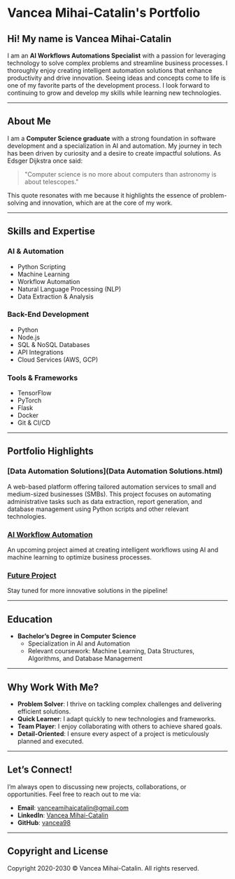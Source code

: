 # Vancea Mihai-Catalin's Portfolio

## Hi! My name is Vancea Mihai-Catalin

I am an **AI Workflows Automations Specialist** with a passion for leveraging technology to solve complex problems and streamline business processes. I thoroughly enjoy creating intelligent automation solutions that enhance productivity and drive innovation. Seeing ideas and concepts come to life is one of my favorite parts of the development process. I look forward to continuing to grow and develop my skills while learning new technologies.

---

## About Me

I am a **Computer Science graduate** with a strong foundation in software development and a specialization in AI and automation. My journey in tech has been driven by curiosity and a desire to create impactful solutions. As Edsger Dijkstra once said:

> "Computer science is no more about computers than astronomy is about telescopes."

This quote resonates with me because it highlights the essence of problem-solving and innovation, which are at the core of my work.

---

## Skills and Expertise

### AI & Automation
- Python Scripting
- Machine Learning
- Workflow Automation
- Natural Language Processing (NLP)
- Data Extraction & Analysis

### Back-End Development
- Python
- Node.js
- SQL & NoSQL Databases
- API Integrations
- Cloud Services (AWS, GCP)

### Tools & Frameworks
- TensorFlow
- PyTorch
- Flask
- Docker
- Git & CI/CD

---

## Portfolio Highlights

### [Data Automation Solutions](Data Automation Solutions.html)
A web-based platform offering tailored automation services to small and medium-sized businesses (SMBs). This project focuses on automating administrative tasks such as data extraction, report generation, and database management using Python scripts and other relevant technologies.

### [AI Workflow Automation](#)
An upcoming project aimed at creating intelligent workflows using AI and machine learning to optimize business processes.

### [Future Project](#)
Stay tuned for more innovative solutions in the pipeline!

---

## Education
- **Bachelor’s Degree in Computer Science**
  - Specialization in AI and Automation
  - Relevant coursework: Machine Learning, Data Structures, Algorithms, and Database Management

---

## Why Work With Me?
- **Problem Solver**: I thrive on tackling complex challenges and delivering efficient solutions.
- **Quick Learner**: I adapt quickly to new technologies and frameworks.
- **Team Player**: I enjoy collaborating with others to achieve shared goals.
- **Detail-Oriented**: I ensure every aspect of a project is meticulously planned and executed.

---

## Let’s Connect!
I’m always open to discussing new projects, collaborations, or opportunities. Feel free to reach out to me via:

- **Email**: [vanceamihaicatalin@gmail.com](mailto:vanceamihaicatalin@gmail.com)
- **LinkedIn**: [Vancea Mihai-Catalin](https://www.linkedin.com/in/vancea-mihai-catalin)
- **GitHub**: [vancea98](https://github.com/vancea98)

---

## Copyright and License
Copyright 2020-2030 © Vancea Mihai-Catalin. All rights reserved.
